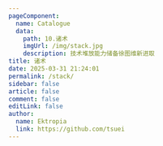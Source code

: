 ```yaml
---
pageComponent:
  name: Catalogue
  data:
    path: 10.诸术
    imgUrl: /img/stack.jpg
    description: 技术堆放能力储备徐图维新进取
title: 诸术
date: 2025-03-31 21:24:01
permalink: /stack/
sidebar: false
article: false
comment: false
editLink: false
author:
  name: Ektropia
  link: https://github.com/tsuei
---
```

